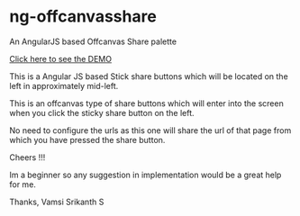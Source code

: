 # ng-offcanvasshare
An AngularJS based Offcanvas Share palette

<a href="http://lilsid.github.io/ng-offcanvasshare/" target="_blank">Click here to see the DEMO</a>

This is a Angular JS based Stick share buttons which will be located on the left in approximately mid-left.

This is an offcanvas type of share buttons which will enter into the screen when you click the sticky share button on the left.

No need to configure the urls as this one will share the url of that page from which you have pressed the share button.

Cheers !!!
<!-- About -->

Im a beginner so any suggestion in implementation would be a great help for me.

Thanks,
Vamsi Srikanth S